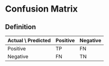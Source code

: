 # Confusion Matrix

## Definition

| Actual \ Predicted | Positive | Negative |
| ------------------ | -------- | -------- |
| Positive           | TP       | FN       |
| Negative           | FN       | TN       |

### 